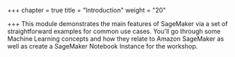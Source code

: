 +++
chapter = true
title = "Introduction"
weight = "20"

+++
This module demonstrates the main features of SageMaker via a set of straightforward examples for common use cases. You'll go through some Machine Learning concepts and how they relate to Amazon SageMaker as well as create a SageMaker Notebook Instance for the workshop.
